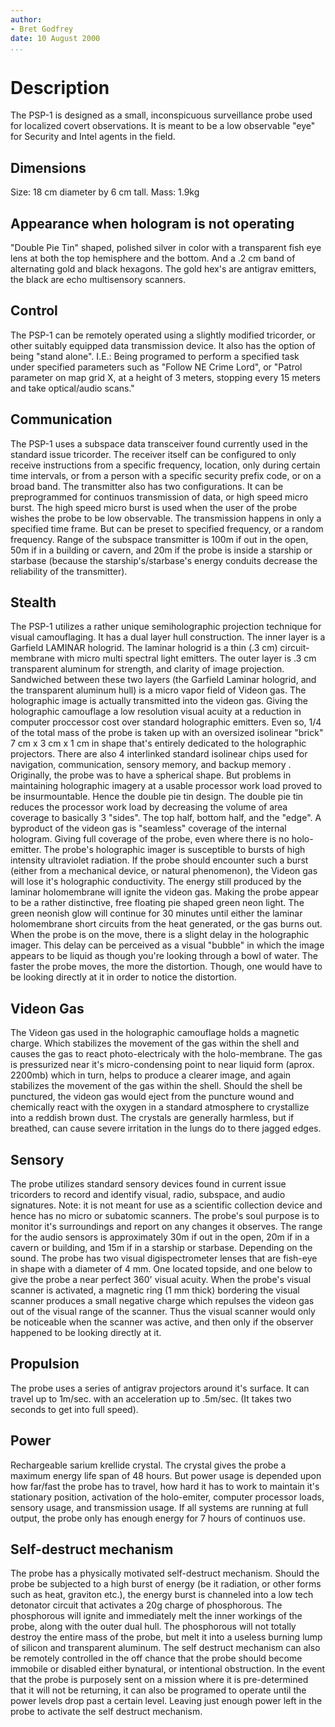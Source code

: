 ```yaml
---
author:
- Bret Godfrey
date: 10 August 2000
...
```


Description
===========

The PSP-1 is designed as a small, inconspicuous surveillance probe used
for localized covert observations. It is meant to be a low observable
"eye" for Security and Intel agents in the field.

Dimensions
----------

Size: 18 cm diameter by 6 cm tall. Mass: 1.9kg

Appearance when hologram is not operating
-----------------------------------------

"Double Pie Tin" shaped, polished silver in color with a transparent
fish eye lens at both the top hemisphere and the bottom. And a .2 cm
band of alternating gold and black hexagons. The gold hex's are antigrav
emitters, the black are echo multisensory scanners.

Control
-------

The PSP-1 can be remotely operated using a slightly modified tricorder,
or other suitably equipped data transmission device. It also has the
option of being "stand alone". I.E.: Being programed to perform a
specified task under specified parameters such as "Follow NE Crime
Lord", or "Patrol parameter on map grid X, at a height of 3 meters,
stopping every 15 meters and take optical/audio scans."

Communication
-------------

The PSP-1 uses a subspace data transceiver found currently used in the
standard issue tricorder. The receiver itself can be configured to only
receive instructions from a specific frequency, location, only during
certain time intervals, or from a person with a specific security prefix
code, or on a broad band. The transmitter also has two configurations.
It can be preprogrammed for continuos transmission of data, or high
speed micro burst. The high speed micro burst is used when the user of
the probe wishes the probe to be low observable. The transmission
happens in only a specified time frame. But can be preset to specified
frequency, or a random frequency. Range of the subspace transmitter is
100m if out in the open, 50m if in a building or cavern, and 20m if the
probe is inside a starship or starbase (because the
starship's/starbase's energy conduits decrease the reliability of the
transmitter).

Stealth
-------

The PSP-1 utilizes a rather unique semiholographic projection technique
for visual camouflaging. It has a dual layer hull construction. The
inner layer is a Garfield LAMINAR hologrid. The laminar hologrid is a
thin (.3 cm) circuit-membrane with micro multi spectral light emitters.
The outer layer is .3 cm transparent aluminum for strength, and clarity
of image projection. Sandwiched between these two layers (the Garfield
Laminar hologrid, and the transparent aluminum hull) is a micro vapor
field of Videon gas. The holographic image is actually transmitted into
the videon gas. Giving the holographic camouflage a low resolution
visual acuity at a reduction in computer proccessor cost over standard
holographic emitters. Even so, 1/4 of the total mass of the probe is
taken up with an oversized isolinear "brick" 7 cm x 3 cm x 1 cm in shape
that's entirely dedicated to the holographic projectors. There are also
4 interlinked standard isolinear chips used for navigation,
communication, sensory memory, and backup memory . Originally, the probe
was to have a spherical shape. But problems in maintaining holographic
imagery at a usable processor work load proved to be insurmountable.
Hence the double pie tin design. The double pie tin reduces the
processor work load by decreasing the volume of area coverage to
basically 3 "sides". The top half, bottom half, and the "edge". A
byproduct of the videon gas is "seamless" coverage of the internal
hologram. Giving full coverage of the probe, even where there is no
holo-emitter. The probe's holographic imager is susceptible to bursts of
high intensity ultraviolet radiation. If the probe should encounter such
a burst (either from a mechanical device, or natural phenomenon), the
Videon gas will lose it's holographic conductivity. The energy still
produced by the laminar holomembrane will ignite the videon gas. Making
the probe appear to be a rather distinctive, free floating pie shaped
green neon light. The green neonish glow will continue for 30 minutes
until either the laminar holomembrane short circuits from the heat
generated, or the gas burns out. When the probe is on the move, there is
a slight delay in the holographic imager. This delay can be perceived as
a visual "bubble" in which the image appears to be liquid as though
you're looking through a bowl of water. The faster the probe moves, the
more the distortion. Though, one would have to be looking directly at it
in order to notice the distortion.

Videon Gas
----------

The Videon gas used in the holographic camouflage holds a magnetic
charge. Which stabilizes the movement of the gas within the shell and
causes the gas to react photo-electricaly with the holo-membrane. The
gas is pressurized near it's micro-condensing point to near liquid form
(aprox. 2200mb) which in turn, helps to produce a clearer image, and
again stabilizes the movement of the gas within the shell. Should the
shell be punctured, the videon gas would eject from the puncture wound
and chemically react with the oxygen in a standard atmosphere to
crystallize into a reddish brown dust. The crystals are generally
harmless, but if breathed, can cause severe irritation in the lungs do
to there jagged edges.

Sensory
-------

The probe utilizes standard sensory devices found in current issue
tricorders to record and identify visual, radio, subspace, and audio
signatures. Note: it is not meant for use as a scientific collection
device and hence has no micro or subatomic scanners. The probe's soul
purpose is to monitor it's surroundings and report on any changes it
observes. The range for the audio sensors is approximately 30m if out in
the open, 20m if in a cavern or building, and 15m if in a starship or
starbase. Depending on the sound. The probe has two visual
digispectrometer lenses that are fish-eye in shape with a diameter of 4
mm. One located topside, and one below to give the probe a near perfect
360' visual acuity. When the probe's visual scanner is activated, a
magnetic ring (1 mm thick) bordering the visual scanner produces a small
negative charge which repulses the videon gas out of the visual range of
the scanner. Thus the visual scanner would only be noticeable when the
scanner was active, and then only if the observer happened to be looking
directly at it.

Propulsion
----------

The probe uses a series of antigrav projectors around it's surface. It
can travel up to 1m/sec. with an acceleration up to .5m/sec. (It takes
two seconds to get into full speed).

Power
-----

Rechargeable sarium krellide crystal. The crystal gives the probe a
maximum energy life span of 48 hours. But power usage is depended upon
how far/fast the probe has to travel, how hard it has to work to
maintain it's stationary position, activation of the holo-emiter,
computer processor loads, sensory usage, and transmission usage. If all
systems are running at full output, the probe only has enough energy for
7 hours of continuos use.

Self-destruct mechanism
-----------------------

The probe has a physically motivated self-destruct mechanism. Should the
probe be subjected to a high burst of energy (be it radiation, or other
forms such as heat, graviton etc.), the energy burst is channeled into a
low tech detonator circuit that activates a 20g charge of phosphorous.
The phosphorous will ignite and immediately melt the inner workings of
the probe, along with the outer dual hull. The phosphorous will not
totally destroy the entire mass of the probe, but melt it into a useless
burning lump of silicon and transparent aluminum. The self destruct
mechanism can also be remotely controlled in the off chance that the
probe should become immobile or disabled either bynatural, or
intentional obstruction. In the event that the probe is purposely sent
on a mission where it is pre-determined that it will not be returning,
it can also be programed to operate until the power levels drop past a
certain level. Leaving just enough power left in the probe to activate
the self destruct mechanism.
